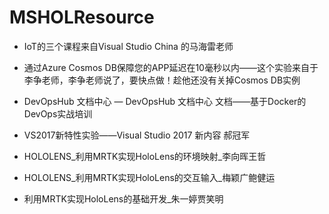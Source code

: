 # MSHOLResource
- IoT的三个课程来自Visual Studio China 的马海雷老师

- 通过Azure Cosmos DB保障您的APP延迟在10毫秒以内——这个实验来自于李争老师，李争老师说了，要快点做！趁他还没有关掉Cosmos DB实例

- DevOpsHub 文档中心 — DevOpsHub 文档中心 文档——基于Docker的DevOps实战培训

- VS2017新特性实验——Visual Studio 2017 新内容 郝冠军

- HOLOLENS_利用MRTK实现HoloLens的环境映射_李向晖王哲

- HOLOLENS_利用MRTK实现HoloLens的交互输入_梅颖广鲍健运

- 利用MRTK实现HoloLens的基础开发_朱一婷贾笑明
